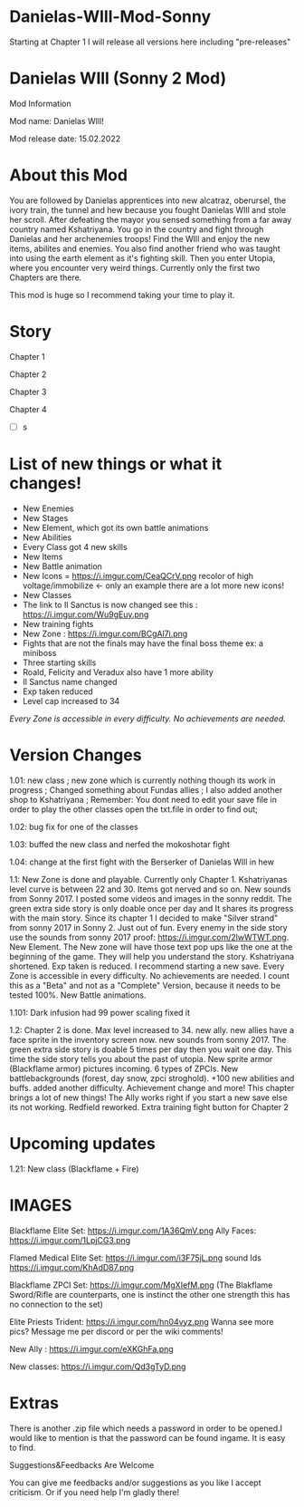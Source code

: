 # Danielas-WIll-Mod-Sonny
Starting at Chapter 1 I will release all versions here including "pre-releases"

# Danielas WIll (Sonny 2 Mod)
Mod Information

Mod name: Danielas WIll!    

Mod release date: 15.02.2022

# About this Mod

You are followed by Danielas apprentices into new alcatraz, oberursel, the ivory train, the tunnel and hew because you fought Danielas WIll and stole her scroll. After defeating the mayor you sensed something from a far away country named Kshatriyana. You go in the country and fight through Danielas and her archenemies troops! Find the WIll and enjoy the new items, abilites and enemies. You also find another friend who was taught into using the earth element as it's fighting skill. Then you enter Utopia, where you encounter very weird things. Currently only the first two Chapters are there.

This mod is huge so I recommend taking your time to play it.

# Story

Chapter 1

Chapter 2

Chapter 3

Chapter 4
- [ ] s
# List of new things or what it changes!
- New Enemies
- New Stages
- New Element, which got its own battle animations
- New Abilities
- Every Class got 4 new skills
- New Items
- New Battle animation
- New Icons = https://i.imgur.com/CeaQCrV.png recolor of high voltage/immobilize <- only an example there are a lot more new icons!
- New Classes
- The link to Il Sanctus is now changed see this : https://i.imgur.com/Wu9gEuy.png
- New training fights
- New Zone : https://i.imgur.com/BCgAl7i.png
- Fights that are not the finals may have the final boss theme ex: a miniboss
- Three starting skills
- Roald, Felicity and Veradux also have 1 more ability
- Il Sanctus name changed
- Exp taken reduced
- Level cap increased to 34

*Every Zone is accessible in every difficulty. No achievements are needed.*

# Version Changes

1.01: new class ; new zone which is currently nothing though its work in progress ; Changed something about Fundas allies ; I also added another shop to Kshatriyana ; Remember: You dont need to edit your save file in order to play the other classes open the txt.file in order to find out;

1.02: bug fix for one of the classes

1.03: buffed the new class and nerfed the mokoshotar fight

1.04: change at the first fight with the Berserker of Danielas WIll in hew

1.1: New Zone is done and playable. Currently only Chapter 1. Kshatriyanas level curve is between 22 and 30. Items got nerved and so on. New sounds from Sonny 2017. I posted some videos and images in the sonny reddit. The green extra side story is only doable once per day and It shares its progress with the main story. Since its chapter 1 I decided to make "Silver strand" from sonny 2017 in Sonny 2. Just out of fun. Every enemy in the side story use the sounds from sonny 2017 proof: https://i.imgur.com/2lwWTWT.png. New Element. The New zone will have those text pop ups like the one at the beginning of the game. They will help you understand the story. Kshatriyana shortened. Exp taken is reduced. I recommend starting a new save. Every Zone is accessible in every difficulty. No achievements are needed. I count this as a "Beta" and not as a "Complete" Version, because it needs to be tested 100%. New Battle animations.

1.101: Dark infusion had 99 power scaling fixed it

1.2: Chapter 2 is done. Max level increased to 34. new ally. new allies have a face sprite in the inventory screen now. new sounds from sonny 2017. The green extra side story is doable 5 times per day then you wait one day. This time the side story tells you about the past of utopia. New sprite armor (Blackflame armor) pictures incoming. 6 types of ZPCIs. New battlebackgrounds (forest, day snow, zpci stroghold). +100 new abilities and buffs. added another difficulty. Achievement change and more! This chapter brings a lot of new things! The Ally works right if you start a new save else its not working. Redfield reworked. Extra training fight button for Chapter 2

# Upcoming updates

1.21: New class (Blackflame + Fire)

# IMAGES

Blackflame Elite Set: https://i.imgur.com/1A36QmV.png Ally Faces: https://i.imgur.com/1LpjCG3.png

Flamed Medical Elite Set: https://i.imgur.com/i3F75jL.png sound Ids https://i.imgur.com/KhAdD87.png

Blackflame ZPCI Set: https://i.imgur.com/MgXIefM.png (The Blakflame Sword/Rifle are counterparts, one is instinct the other one strength this has no connection to the set)

Elite Priests Trident: https://i.imgur.com/hn04vyz.png Wanna see more pics? Message me per discord or per the wiki comments!

New Ally : https://i.imgur.com/eXKGhFa.png

New classes: https://i.imgur.com/Qd3gTyD.png

# Extras

There is another .zip file which needs a password in order to be opened.I would like to mention is that the password can be found ingame. It is easy to find.

Suggestions&Feedbacks Are Welcome

You can give me feedbacks and/or suggestions as you like I accept criticism. Or if you need help I'm gladly there!
